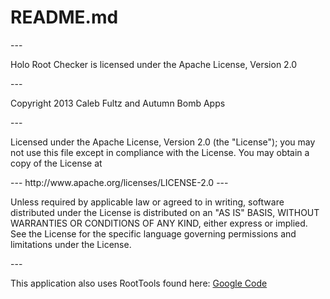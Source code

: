 <h1>README.md</h1>
---
<p>Holo Root Checker is licensed under the Apache License, Version 2.0</p>
---
<p>   Copyright 2013 Caleb Fultz and Autumn Bomb Apps</p>
---
   <p>Licensed under the Apache License, Version 2.0 (the "License");
   you may not use this file except in compliance with the License.
   You may obtain a copy of the License at</p>
---
      http://www.apache.org/licenses/LICENSE-2.0
---
  <p> Unless required by applicable law or agreed to in writing, software
   distributed under the License is distributed on an "AS IS" BASIS,
   WITHOUT WARRANTIES OR CONDITIONS OF ANY KIND, either express or implied.
   See the License for the specific language governing permissions and
   limitations under the License.</p>
---
   
<p>This application also uses RootTools found here: <a href="http://code.google.com/p/roottools/">Google Code</a></p>

